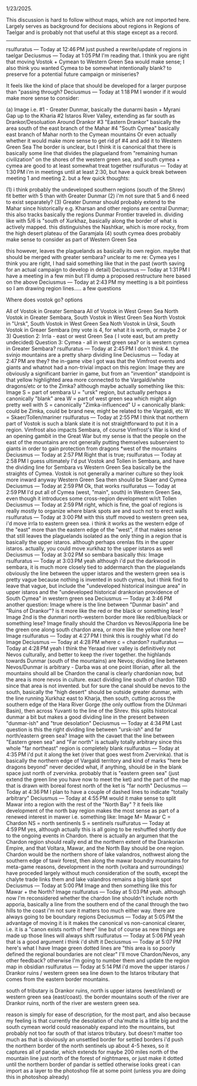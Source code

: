 1/23/2025. 

This discussion is hard to follow without maps, which are not imported here. Largely serves as background for decisions about regions in Regions of Taelgar and is probably not that useful at this stage except as a record.

---
rsulfuratus — Today at 12:46 PM
just pushed a rewrite/update of regions in taelgar
Deciusmus — Today at 1:05 PM
I'm reading that. I think you are right that moving Vostok + Cymean to Western Green Sea would make sense; I also think you wanted Cymea to be somewhat intentionally blank? to preserve for a potential future campaign or miniseries?

It feels like the kind of place that should be developed for a larger purpose than "passing through?
Deciusmus — Today at 1:18 PM
I wonder if it would make more sense to consider:

(a)
Image
i.e. #1 - Greater Dunmar, basically the dunarmi basin + Myrani Gap up to the Kharia
#2 Istaros River Valley, extending as far south as Drankor/Desoluation Around Drankor
#3 "Eastern Drankor" basically the area south of the east branch of the Mahar
#4 "South Cymea" basically east branch of Mahar north to the Cymean mountains
Or even actually whether it would make more sense to get rid pf #4 and add it to Western Green Sea
The border is unclear, but I think it is canonical that there is basically some line that divides the plagueland from "remaining human civilization"  on the shores of the western green sea, and south cymea + cymea are good to at least somewhat treat together
rsulfuratus — Today at 1:30 PM
i'm in meetings until at least 2:30, but have a quick break between meeting 1 and meeting 2.  but a few quick thoughts:

(1) i think probably the undeveloped southern regions (south of the Shrev) fit better with 5 than with Greater Dunmar
(2) i'm not sure that 5 and 6 need to exist separately?
(3) Greater Dunmar should probably extend to the Mahar since historically e.g. Kharsan and other regions are central Dunmar; this also tracks basically the regions Dunmar Frontier traveled in. dividing like with 5/6 is "south of Xurkhaz, basically along the border of what is actively mapped. this distinguishes the Nashtkar, which is more rocky, from the high desert plateau of the Garamjala
(4) south cymea does probably make sense to consider as part of Western Green Sea

this however, leaves the plaguelands as basically its own region. maybe that should be merged with greater sembara? unclear to me
re: Cymea yes I think you are right, I had said something like that in the past (worth saving for an actual campaign to develop in detail)
Deciusmus — Today at 1:31 PM
I have a meeting in a few min but I'll dump a proposed restructure here based on the above
Deciusmus — Today at 2:43 PM
my meetting is a bit pointless so I am drawing region lines..... a few questions

Where does vostok go? options

All of Vostok in Greater Sembara
All of Vostok in West Green Sea
North Vostok in Greater Sembara, South Vostok in West Green Sea
North Vostok in "Ursk", South Vostok in West Green Sea
Noth Vostok in Ursk, South Vostok in Greaer Sembara
(my vote is 4, for what it is worth, or maybe 2 or 3)
Question 2:
Irrla - east or west Green Sea ( I vote east, but am pretty undecided)
Question 3:
Cymea - all in west green sea? or is western cymea in Greater Sembara?
rsulfuratus — Today at 2:45 PM
I don't think 4. the svinjo mountains are a pretty sharp dividing line
Deciusmus — Today at 2:47 PM
are they? the in-game vibe I got was that the Vimfrost events and giants and whatnot had a non-trivial impact on this region:
Image
they are obviously a significant barrier in game, but from an "invention" standpoint is that yellow highlighted area more connected to the Vargaldi/white dragons/etc or to the Zimka?
although maybe actually something like this:
Image
S = part of sembara
U = "ursk" region, but actually perhaps a canonically "blank" area
W = part of west green sea
which might align pretty well with 
S = canonically "Zimka-influenced"
U = canonically blank: could be Zimka, could be brand new, might be related to the Vargaldi, etc
W = Skaer/Tollen/mariner
rsulfuratus — Today at 2:55 PM
I think that northern part of Vostok is such a blank slate it is not straightforward to put it in a region. Vimfrost also impacts Sembara, of course
Vimfrost's War is kind of an opening gambit in the Great War
but my sense is that the people on the east of the mountains are not generally putting themselves subservient to giants in order to gain protection from dragons
*west of the mountains
Deciusmus — Today at 2:57 PM
Right that is true;
rsulfuratus — Today at 2:58 PM
I guess ultimately I'd put Vostok and Tollen in Sembara, and have the dividing line for Sembara vs Western Green Sea basically be the straights of Cymea. Vostok is not generally a mariner culture so they look more inward anyway
Western Green Sea then should be Skaer and Cymea
Deciusmus — Today at 2:59 PM
Ok, that works
rsulfuratus — Today at 2:59 PM
I'd put all of Cymea (west, "main", south) in Western Green Sea, even though it introduces some cross-region development w/r/t Tollen
Deciusmus — Today at 2:59 PM
right, which is fine, the goal of regions is really mostly to organize where blank spots are and such not to erect walls
rsulfuratus — Today at 3:00 PM
with this stuff moved to western green sea, i'd move irrla to eastern green sea. i think it works as the western edge of the "east" more than the eastern edge of the "west", if that makes sense
that still leaves the plaguelands isolated as the only thing in a region that is basically the upper istaros. although perhaps orenlas fits in the upper istaros. actually, you could move xurkhaz to the upper istaros as well
Deciusmus — Today at 3:02 PM
so sembara basically this:
Image
rsulfuratus — Today at 3:03 PM
yeah
although i'd put the darkwood in sembara, it is much more closely tied to addermarch than the plaguelands
obviously the line between the upper istaros and the western green sea is pretty vague because nothing is invented in south cymea, but i think find to leave that vague, but include the "undeveloped historical insingue area" in upper istaros and the "undeveloped historical drankorian providence of South Cymea" in western green sea
Deciusmus — Today at 3:46 PM
another question:
Image
where is the line between "Dunmar basin" and "Ruins of Drankor"?
is it more like the red or the black or something lese?
Image
2nd is the dunmari north-western border more like red/blue/black or something lese?
Image
finally should the Chardon vs Nevos/Apporia line be the green one along south chardon area, or more like the yellow one here?
Image
rsulfuratus — Today at 4:27 PM
I think this is roughly what I'd do
Image
Deciusmus — Today at 4:28 PM
where c = chardon?
rsulfuratus — Today at 4:28 PM
yeah
I think the Yeraad river valley is definitively not Nevos culturally, and better to keep the river together. the highlands towards Dunmar (south of the mountains) are Nevos; dividing line between Nevos/Dunmar is arbitrary - Darba was at one point Illorian, after all. the mountains should all be Chardon
the canal is clearly chardonian now, but the area is more nevos in culture. exact dividing line south of chardon TBD since that area is not invented. but for sure the canal should be nevos
to the south, basically the "high desert" should be outside greater dunmar, with the line running Xurkhaz east to Kharja, then south, cutting across the southern edge of the Hara River Gorge (the only outflow from the DUnmari Basin), then across Yuvanti to the line of the Shrev. this splits historical dunmar a bit but makes a good dividing line in the present between "dunmar-ish" and "true desolation"
Deciusmus — Today at 4:34 PM
Last question is this the right dividing line between "ursk-ish" and far north/eastern green sea?
Image
with the cavaet that the line between "Eastern green sea" and "Far north" is actually totally arbitrary since this whole "far northeast" region is completely blank
rsulfuratus — Today at 4:35 PM
i'd put it along the ket (river that goes west from Zvervinka). that is basically the northern edge of Vargaldi territory and kind of marks "here be dragons beyond"
never decided what, if anything, should be in the blank space just north of zvervinka. probably that is "eastern green sea" (just extend the green line you have now to meet the ket)
and the part of the map that is drawn with boreal forest north of the ket is "far north"
Deciusmus — Today at 4:36 PM
I plan to have a couple of dashed lines to indicate "totally arbitrary"
Deciusmus — Today at 4:55 PM
would it make sense to split Mawar into a region with the rest of the "North Bay" ? it feels like development of the north bay region makes the most sense as part of a renewed interest in mawer
i.e. something like:
Image
M= Mawar
C = Chardon
NS = north sentinenls
S = sentinels
rsulfuratus — Today at 4:59 PM
yes, although actually this is all going to be reshuffled shortly due to the ongoing events in Chardon. there is actually an argumen that the Chardon region should really end at the northern extent of the Drankorian Empire, and that Voltara, Mawar, and the North Bay should be one region. Chardon would be the northern shore of lake valandros, nothwest along the southern edge of tawir forest, then along the mawar boundry mountains
for meta-game reasons, development in the north (voltara and surroundings) have proceded largely without much consideration of the south, except the chalyte trade links them
and lake valandros remains a big blank spot
Deciusmus — Today at 5:00 PM
Image
and then something like this for Mawar + the North?
Image
rsulfuratus — Today at 5:03 PM
yeah. although now I'm reconsidered whether the chardon line shouldn't include north apporia, basically a line from the southern end of the canal through the two hills to the coast
i'm not sure it matters too much either way. there are always going to be boundary regions
Deciusmus — Today at 5:05 PM
the advantage of moving it is it makes the canonical vs non-canonical clearer, i.e. it is a "canon exists north of here" line
but of course as new things are made up those lines will always shift
rsulfuratus — Today at 5:06 PM
yeah that is a good argument
i think i'd shift it
Deciusmus — Today at 5:07 PM
here's what I have
Image
green dotted lines are "this area is so poorly defined the regional boundaries are not clear"
I'll move Chardon/Nevos, any other feedback? otherwise I'm going to number them and update the region map in obsidian
rsulfuratus — Today at 5:14 PM
i'd move the upper istaros / Drankor ruins / western green sea line down to the Istaros tributary that comes from the eastern border mountains.

south of tributary is Drankor ruins, north is upper istaros (west/inland) or western green sea (east/coast). the border mountains south of the river are Drankor ruins, north of the river are western green sea.

reason is simply for ease of description, for the most part, and also because my feeling is that currently the desolation of cha'mutte is a little big and the south cymean world could reasonably expand into the mountains, but probably not too far south of that istaros tributary. but doesn't matter too much as that is obviously an unsettled border
for settled borders i'd push the northern border of the north sentinels up about 4-5 hexes, so it captures all of pandar, which extends for maybe 200 miles north of the mountain line just north of the forest of nightmares, or just make it dotted until the northern border of pandar is settled
otherwise looks great
i can import as a layer to the photoshop file at some point (unless you are doing this in photoshop already)
